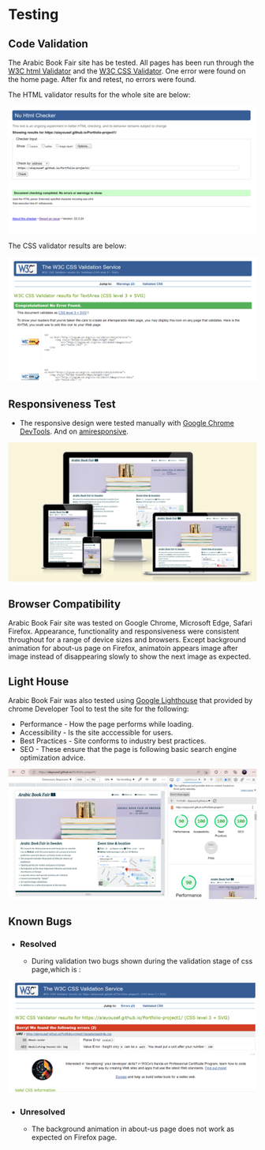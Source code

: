 # Testing
## Code Validation
The Arabic Book Fair site has be tested. All pages has been run through the [W3C html Validator](https://validator.w3.org/) and the [W3C CSS Validator](https://jigsaw.w3.org/css-validator/). One error were found on the home page. After fix and retest, no errors were found. 

The HTML validator results for the whole site are below:

![W3C Validator test result](assets/documentation/html-validator.png)

The CSS validator results are below:

![CSS Validator test result](assets/documentation/css-validator.png)

## Responsiveness Test

* The responsive design were tested manually with [Google Chrome DevTools](https://developer.chrome.com/docs/devtools/). And on [amiresponsive](https://ui.dev/amiresponsive).

![Responsive site image](assets/documentation/responsive.png)


## Browser Compatibility

Arabic Book Fair site was tested on Google Chrome, Microsoft Edge, Safari Firefox. Appearance, functionality and responsiveness were consistent throughout for a range of device sizes and browsers.
Except background animation for about-us page on Firefox, animatoin appears image after image instead of disappearing slowly to show the next image as expected.  

## Light House

Arabic Book Fair was also tested using [Google Lighthouse](https://developers.google.com/web/tools/lighthouse) that provided by chrome Developer Tool to test the site for the following:
* Performance - How the page performs while loading.
* Accessibility - Is the site acccessible for users.
* Best Practices - Site conforms to industry best practices.
* SEO - These ensure that the page is following basic search engine optimization advice.

![Lighthouse test results](assets/documentation/lighthouse.png)

## Known Bugs
* ### Resolved

    * During validation two bugs shown during the validation stage of css page,which is :

    
![W3C css validator test result](assets/documentation/css-errors.png)

* ### Unresolved
    * The background animation in about-us page does not work as expected on Firefox page.
